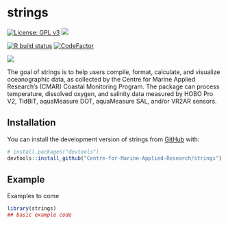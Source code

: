 
<!-- README.md is generated from README.Rmd. Please edit that file -->

# strings

<!-- badges: start -->

[![License: GPL
v3](https://img.shields.io/badge/License-GPLv3-blue.svg)](https://www.gnu.org/licenses/gpl-3.0)
[![](https://img.shields.io/badge/devel%20version-1.4.3-blue.svg)](https://github.com/centre-for-marine-applied-research/strings)

[![R build
status](https://github.com/centre-for-marine-applied-research/strings/workflows/R-CMD-check/badge.svg)](https://github.com/centre-for-marine-applied-research/strings/actions)
[![CodeFactor](https://www.codefactor.io/repository/github/centre-for-marine-applied-research/strings/badge)](https://www.codefactor.io/repository/github/centre-for-marine-applied-research/strings)

[![](https://travis-ci.org/centre-for-marine-applied-research/strings.svg?branch=master)](https://travis-ci.org/centre-for-marine-applied-research/strings)

<!-- badges: end -->

The goal of strings is to help users compile, format, calculate, and
visualize oceanographic data, as collected by the Centre for Marine
Applied Research’s (CMAR) Coastal Monitoring Program. The package can
process temperature, dissolved oxygen, and salinity data measured by
HOBO Pro V2, TidBiT, aquaMeasure DOT, aquaMeasure SAL, and/or VR2AR
sensors.

## Installation

You can install the development version of strings from
[GitHub](https://github.com/) with:

``` r
# install.packages("devtools")
devtools::install_github("Centre-for-Marine-Applied-Research/strings")
```

## Example

Examples to come

``` r
library(strings)
## basic example code
```
